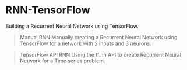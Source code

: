 # RNN-TensorFlow
Building a Recurrent Neural Network using TensorFlow.

> Manual RNN
Manually creating a Recurrent Neural Network using TensorFlow for a network with 2 inputs and 3 neurons.

> TensorFlow API RNN
Using the tf.nn API to create Recurrent Neural Network for a Time series problem.
